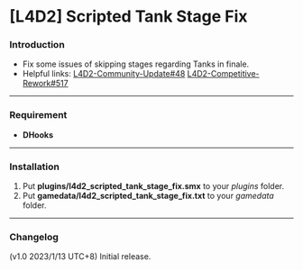 # [L4D2] Scripted Tank Stage Fix

### Introduction
- Fix some issues of skipping stages regarding Tanks in finale.
- Helpful links: [L4D2-Community-Update#48](https://github.com/Tsuey/L4D2-Community-Update/issues/48) [L4D2-Competitive-Rework#517](https://github.com/SirPlease/L4D2-Competitive-Rework/issues/517)

<hr>

### Requirement
- **DHooks**

<hr>

### Installation
1. Put **plugins/l4d2_scripted_tank_stage_fix.smx** to your _plugins_ folder.
2. Put **gamedata/l4d2_scripted_tank_stage_fix.txt** to your _gamedata_ folder.

<hr>

### Changelog
(v1.0 2023/1/13 UTC+8) Initial release.
